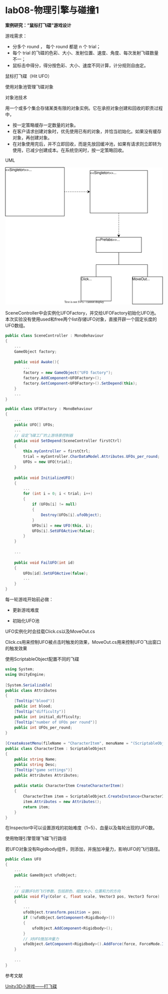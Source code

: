 # lab08-物理引擎与碰撞1



**案例研究：“鼠标打飞碟”游戏设计**

游戏需求：

- 分多个 round ， 每个 round 都是 n 个 trial；
- 每个 trial 的飞碟的色彩、大小、发射位置、速度、角度、每次发射飞碟数量不一；
- 鼠标击中得分，得分按色彩、大小、速度不同计算，计分规则自由定。

鼠标打飞碟（Hit UFO）

使用对象池管理飞碟对象

对象池技术

用一个或多个集合存储某类有限的对象实例。它在承担对象创建和回收的职责过程中，

- 按一定策略缓存一定数量的对象。
- 在客户请求创建对象时，优先使用已有的对象，并恰当初始化。如果没有缓存对象，再创建对象。
- 在对象使用完后，并不立即回收，而是先放回缓冲池，如果有请求则立即转为使用，已减少创建成本。在系统空闲时，按一定策略回收。

UML

![](pic/UML.drawio.svg)

SceneController中会实例化UFOFactory，并交给UFOFactory初始化UFO池。本次实验没有使用used和free两个list存储UFO对象，直接开辟一个固定长度的UFO数组。

```csharp
public class SceneController : MonoBehaviour
{
	...
    GameObject factory;

    public void Awake(){
        ...
        factory = new GameObject("UFO factory");
        factory.AddComponent<UFOFactory>();
        factory.GetComponent<UFOFactory>().SetDepend(this);
    }
	...
}
```

```csharp
public class UFOFactory : MonoBehaviour
{
	...
    public UFO[] UFOs;
    ...
    // 设定飞碟工厂的上游场景控制器
    public void SetDepend(SceneController firstCtrl)
    {
        this.myController = firstCtrl;
        trial = myController.CharDataModel.Attributes.UFOs_per_round;
        UFOs = new UFO[trial];
    }

    public void InitializeUFO()
    {
		...
        for (int i = 0; i < trial; i++)
        {
            if (UFOs[i] != null)
            {
                Destroy(UFOs[i].ufoObject);
            }
            UFOs[i] = new UFO(this, i);
            UFOs[i].SetUFOActive(false);
        }
    }
    
    ...

    public void FailUFO(int id)
    {
        UFOs[id].SetUFOActive(false);
		...
    }
}
```

每一轮游戏开始前必做：

- 更新游戏难度

- 初始化UFO池

UFO实例化时会挂载Click.cs以及MoveOut.cs

Click.cs用来控制UFO被点击时触发的效果，MoveOut.cs用来控制UFO飞出窗口的触发效果

使用ScriptableObject配置不同的飞碟

```csharp
using System;
using UnityEngine;

[System.Serializable]
public class Attributes
{
    [Tooltip("blood")]
    public int blood;
    [Tooltip("difficulty")]
    public int initial_difficulty;
    [Tooltip("number of UFOs per round")]
    public int UFOs_per_round;
}

[CreateAssetMenu(fileName = "CharacterItem", menuName = "(ScriptableObject)CharacterItem")]
public class CharacterItem : ScriptableObject
{
    public string Name;
    public string Desc;
    [Tooltip("game settings")]
    public Attributes Attributes;

    public static CharacterItem CreateCharacterItem()
    {
        CharacterItem item = ScriptableObject.CreateInstance<CharacterItem>();
        item.Attributes = new Attributes();
        return item;
    }
}
```

在Inspector中可以设置游戏的初始难度（1~5）、血量以及每轮出现的UFO数。

使用物理引擎管理飞碟飞行路径

若UFO对象没有Rigidbody组件，则添加，并施加冲量力，影响UFO的飞行路径。

```csharp
public class UFO
{
	...
    public GameObject ufoObject;
	
	...
	// 设置UFO的飞行参数，包括颜色、缩放大小、位置和力的方向
    public void Fly(Color c, float scale, Vector3 pos, Vector3 force)
    {
		...
        ufoObject.transform.position = pos;
        if (!ufoObject.GetComponent<Rigidbody>())
        {
            ufoObject.AddComponent<Rigidbody>();
        }
        // 对UFO施加冲量力
        ufoObject.GetComponent<Rigidbody>().AddForce(force, ForceMode.Impulse);
    }

	...
}
```

参考文献

[Unity3D小游戏——打飞碟](https://www.cnblogs.com/LC32/p/15469806.html)

